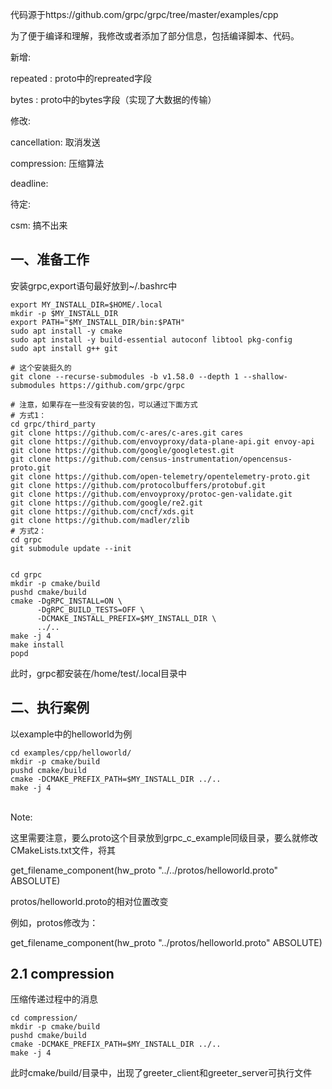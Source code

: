 代码源于https://github.com/grpc/grpc/tree/master/examples/cpp

为了便于编译和理解，我修改或者添加了部分信息，包括编译脚本、代码。


新增:

repeated : proto中的repreated字段

bytes : proto中的bytes字段（实现了大数据的传输）


修改:

cancellation: 取消发送

compression: 压缩算法

deadline: 

待定:

csm: 搞不出来




## 一、准备工作

安装grpc,export语句最好放到~/.bashrc中

```
export MY_INSTALL_DIR=$HOME/.local
mkdir -p $MY_INSTALL_DIR
export PATH="$MY_INSTALL_DIR/bin:$PATH"
sudo apt install -y cmake
sudo apt install -y build-essential autoconf libtool pkg-config
sudo apt install g++ git

# 这个安装挺久的
git clone --recurse-submodules -b v1.58.0 --depth 1 --shallow-submodules https://github.com/grpc/grpc

# 注意，如果存在一些没有安装的包，可以通过下面方式
# 方式1：
cd grpc/third_party
git clone https://github.com/c-ares/c-ares.git cares
git clone https://github.com/envoyproxy/data-plane-api.git envoy-api
git clone https://github.com/google/googletest.git
git clone https://github.com/census-instrumentation/opencensus-proto.git
git clone https://github.com/open-telemetry/opentelemetry-proto.git
git clone https://github.com/protocolbuffers/protobuf.git
git clone https://github.com/envoyproxy/protoc-gen-validate.git
git clone https://github.com/google/re2.git
git clone https://github.com/cncf/xds.git
git clone https://github.com/madler/zlib
# 方式2：
cd grpc
git submodule update --init


cd grpc
mkdir -p cmake/build
pushd cmake/build
cmake -DgRPC_INSTALL=ON \
      -DgRPC_BUILD_TESTS=OFF \
      -DCMAKE_INSTALL_PREFIX=$MY_INSTALL_DIR \
      ../..
make -j 4
make install
popd
```

此时，grpc都安装在/home/test/.local目录中

## 二、执行案例

以example中的helloworld为例

```
cd examples/cpp/helloworld/
mkdir -p cmake/build
pushd cmake/build
cmake -DCMAKE_PREFIX_PATH=$MY_INSTALL_DIR ../..
make -j 4
```

<br>Note:<br/>  

这里需要注意，要么proto这个目录放到grpc_c_example同级目录，要么就修改CMakeLists.txt文件，将其  

get_filename_component(hw_proto "../../protos/helloworld.proto" ABSOLUTE)  

protos/helloworld.proto的相对位置改变  

例如，protos修改为：  

get_filename_component(hw_proto "../protos/helloworld.proto" ABSOLUTE)  


## 2.1 compression

压缩传递过程中的消息

```
cd compression/
mkdir -p cmake/build
pushd cmake/build
cmake -DCMAKE_PREFIX_PATH=$MY_INSTALL_DIR ../..
make -j 4
```

此时cmake/build/目录中，出现了greeter_client和greeter_server可执行文件  

